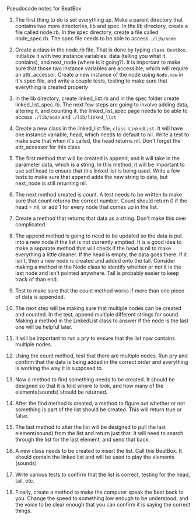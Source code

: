 Pseudocode notes for BeatBox

1. The first thing to do is set everything up. Make a parent directory that contains two more directories, lib and spec. In the lib directory, create a file called node.rb. In the spec directory, create a file called node_spec.rb. The spec file needs to be able to access `./lib/node`

1. Create a class in the node.rb file. That is done by typing `class BeatBox`. Initialize it with two instance variables: data (telling you what it contains), and next_node (where is it going?). It is important to make sure that those two instance variables are accessible, which will require an attr_accessor. Create a new instance of the node using `Node.new` in it's spec file, and write a couple tests, testing to make sure that everything is created properly

1. In the lib directory, create linked_list.rb and in the spec folder create linked_list_spec.rb. The next few steps are going to involve adding data, altering it, and counting it. the linked_list_spec page needs to be able to access `./lib/node` and `./lib/linked_list`

1. Create a new class in the linked_list file, `class LinkedList`. It will have one instance variable, head, which needs to default to nil. Write a test to make sure that when it's called, the head returns nil. Don't forget the attr_accessor for this class

1. The first method that will be created is append, and it will take in the parameter data, which is a string. In this method, it will be important to use self.head to ensure that this linked list is being used. Write a few tests to make sure that append adds the new string to data, but next_node is still returning nil.

1. The next method created is count. A test needs to be written to make sure that count returns the correct number. Count should return 0 if the head = nil, or add 1 for every node that comes up in the list. 

1. Create a method that returns that data as a string. Don't make this over complicated.

1. The append method is going to need to be updated so the data is put into a new node if the list is not currently emptied. It is a good idea to make a separate method that will check if the head is nil to make everything a little cleaner. If the head is empty, the data goes there. If it isn't, then a new node is created and added onto the tail. Consider making a method in the Node class to identify whether or not it is the last node and isn't pointed anywhere. Tail is probably easier to keep track of than end. 

1. Test to make sure that the count method works if more than one piece of data is appended. 

1. The next step will be making sure that multiple nodes can be created and counted. In the test, append multiple different strings for sound. Making a method in the LinkedList class to answer if the node is the last one will be helpful later. 

1. It will be important to run a pry to ensure that the list now contains multiple nodes. 

1. Using the count method, test that there are multiple nodes. Run pry and confirm that the data is being added in the correct order and everything is working the way it is supposed to. 

1. Now a method to find something needs to be created. It should be designed so that it is told where to look, and how many of the elements(sounds) should be returned. 

1. After the find method is created, a method to figure out whether or not something is part of the list should be created. This will return true or false. 

1. The last method to alter the list will be designed to pull the last element(sound) from the list and return just that. It will need to search through the list for the last element, and send that back. 

1. A new class needs to be created to insert the list. Call this BeatBox. It should contain the linked list and will be used to play the elements (sounds)

1. Write various tests to confirm that the list is correct, testing for the head, tail, etc. 

1. Finally, create a method to make the computer speak the beat back to you. Change the speed to something low enough to be understood, and the voice to be clear enough that you can confirm it is saying the correct things. 
